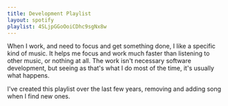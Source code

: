 ```yaml
---
title: Development Playlist
layout: spotify
playlist: 4SLjpGGoOoiCDhc9sgNx8w
---
```


When I work, and need to focus and get something done, I like a specific kind of music. It helps me focus and work much faster than listening to other music, or nothing at all. The work isn't necessary software development, but seeing as that's what I do most of the time, it's usually what happens.

I've created this playlist over the last few years, removing and adding song when I find new ones.
